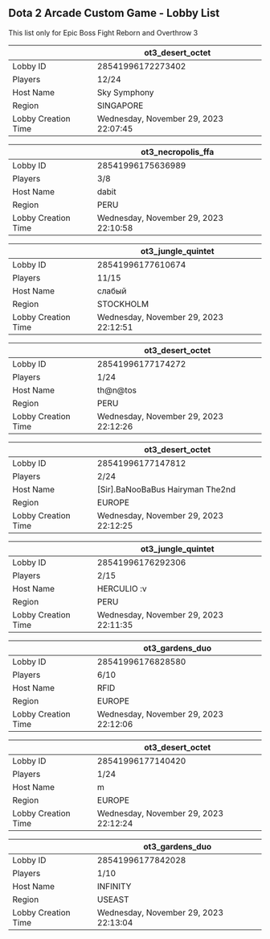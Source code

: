 ## Dota 2 Arcade Custom Game - Lobby List

This list only for Epic Boss Fight Reborn and Overthrow 3

|  | ot3_desert_octet |
| ------ | ------ |
| Lobby ID | 28541996172273402 |
| Players | 12/24 |
| Host Name | Sky Symphony |
| Region | SINGAPORE |
| Lobby Creation Time | Wednesday, November 29, 2023 22:07:45 |


|  | ot3_necropolis_ffa |
| ------ | ------ |
| Lobby ID | 28541996175636989 |
| Players | 3/8 |
| Host Name | dabit |
| Region | PERU |
| Lobby Creation Time | Wednesday, November 29, 2023 22:10:58 |


|  | ot3_jungle_quintet |
| ------ | ------ |
| Lobby ID | 28541996177610674 |
| Players | 11/15 |
| Host Name | слабый |
| Region | STOCKHOLM |
| Lobby Creation Time | Wednesday, November 29, 2023 22:12:51 |


|  | ot3_desert_octet |
| ------ | ------ |
| Lobby ID | 28541996177174272 |
| Players | 1/24 |
| Host Name | th@n@tos |
| Region | PERU |
| Lobby Creation Time | Wednesday, November 29, 2023 22:12:26 |


|  | ot3_desert_octet |
| ------ | ------ |
| Lobby ID | 28541996177147812 |
| Players | 2/24 |
| Host Name | [Sir].BaNooBaBus Hairyman The2nd |
| Region | EUROPE |
| Lobby Creation Time | Wednesday, November 29, 2023 22:12:25 |


|  | ot3_jungle_quintet |
| ------ | ------ |
| Lobby ID | 28541996176292306 |
| Players | 2/15 |
| Host Name | HERCULIO :v |
| Region | PERU |
| Lobby Creation Time | Wednesday, November 29, 2023 22:11:35 |


|  | ot3_gardens_duo |
| ------ | ------ |
| Lobby ID | 28541996176828580 |
| Players | 6/10 |
| Host Name | RFID |
| Region | EUROPE |
| Lobby Creation Time | Wednesday, November 29, 2023 22:12:06 |


|  | ot3_desert_octet |
| ------ | ------ |
| Lobby ID | 28541996177140420 |
| Players | 1/24 |
| Host Name | m |
| Region | EUROPE |
| Lobby Creation Time | Wednesday, November 29, 2023 22:12:24 |


|  | ot3_gardens_duo |
| ------ | ------ |
| Lobby ID | 28541996177842028 |
| Players | 1/10 |
| Host Name | INFINITY |
| Region | USEAST |
| Lobby Creation Time | Wednesday, November 29, 2023 22:13:04 |


